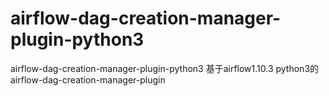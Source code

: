 # airflow-dag-creation-manager-plugin-python3
airflow-dag-creation-manager-plugin-python3
基于airflow1.10.3 python3的airflow-dag-creation-manager-plugin
